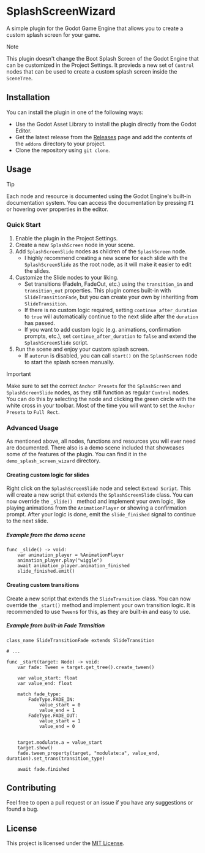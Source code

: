 # SplashScreenWizard
A simple plugin for the Godot Game Engine that allows you to create a custom splash screen for your game. 

> [!NOTE]
> This plugin doesn't change the Boot Splash Screen of the Godot Engine that can be customized in the Project Settings. It provieds a new set of `Control` nodes that can be used to create a custom splash screen inside the `SceneTree`.


## Installation
You can install the plugin in one of the following ways:

- Use the Godot Asset Library to install the plugin directly from the Godot Editor.
- Get the latest release from the [Releases](https://github.com/ThePat02/SplashScreenWizard/releases) page and add the contents of the `addons` directory to your project.
- Clone the repository using `git clone`.


## Usage
> [!TIP]
> Each node and resource is documented using the Godot Engine's built-in documentation system. You can access the documentation by pressing `F1` or hovering over properties in the editor.


### Quick Start
1. Enable the plugin in the Project Settings.
2. Create a new `SplashScreen` node in your scene.
3. Add `SplashScreenSlide` nodes as children of the `SplashScreen` node.
   - I highly recommend creating a new scene for each slide with the `SplashScreenSlide` as the root node, as it will make it easier to edit the slides.
4. Customize the Slide nodes to your liking.
    - Set transitions (FadeIn, FadeOut, etc.) using the `transition_in` and `transition_out` properties. This plugin comes built-in with `SlideTransitionFade`, but you can create your own by inheriting from `SlideTransition`.
    - If there is no custom logic required, setting `continue_after_duration` to `true` will automatically continue to the next slide after the `duration` has passed.
    - If you want to add custom logic (e.g. animations, confirmation prompts, etc.), set `continue_after_duration` to `false` and extend the `SplashScreenSlide` script.
5. Run the scene and enjoy your custom splash screen.
    - If `autorun` is disabled, you can call `start()` on the `SplashScreen` node to start the splash screen manually.


> [!IMPORTANT]
> Make sure to set the correct `Anchor Presets` for the `SplashScreen` and `SplashScreenSlide` nodes, as they still function as regular `Control` nodes. You can do this by selecting the node and clicking the green circle with the white cross in your toolbar. Most of the time you will want to set the `Anchor Presets` to `Full Rect`.


### Advanced Usage
As mentioned above, all nodes, functions and resources you will ever need are documented. There also is a demo scene included that showcases some of the features of the plugin. You can find it in the `demo_splash_screen_wizard` directory.

#### Creating custom logic for slides
Right click on the `SplashScreenSlide` node and select `Extend Script`. This will create a new script that extends the `SplashScreenSlide` class. You can now override the `_slide()
` method and implement your own logic, like playing animations from the `AnimationPlayer` or showing a confirmation prompt. After your logic is done, emit the `slide_finished` signal to continue to the next slide.

##### Example from the demo scene
```gdscript
func _slide() -> void:
	var animation_player = %AnimationPlayer
	animation_player.play("wiggle")
	await animation_player.animation_finished
	slide_finished.emit()
```

#### Creating custom transitions
Create a new script that extends the `SlideTransition` class. You can now override the `_start()` method and implement your own transition logic. It is recommended to use `Tween`s for this, as they are built-in and easy to use.

##### Example from built-in Fade Transition
```gdscript
class_name SlideTransitionFade extends SlideTransition

# ...

func _start(target: Node) -> void:
    var fade: Tween = target.get_tree().create_tween()

    var value_start: float
    var value_end: float

    match fade_type:
        FadeType.FADE_IN:
            value_start = 0
            value_end = 1
        FadeType.FADE_OUT:
            value_start = 1
            value_end = 0

    
    target.modulate.a = value_start
    target.show()
    fade.tween_property(target, "modulate:a", value_end, duration).set_trans(transition_type)

    await fade.finished
```


## Contributing
Feel free to open a pull request or an issue if you have any suggestions or found a bug.


## License
This project is licensed under the [MIT License](LICENSE).